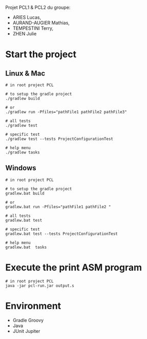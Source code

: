 Projet PCL1 & PCL2 du groupe:
- ARIES Lucas,
- AURAND-AUGIER Mathias,
- TEMPESTINI Terry,
- ZHEN Julie

# Start the project

## Linux & Mac
```shell
# in root project PCL

# to setup the gradle project 
./gradlew build

# or
./gradlew run -Pfiles="pathFile1 pathFile2 pathFile3"

# all tests
./gradlew test

# specific test 
./gradlew test --tests ProjectConfigurationTest

# help menu 
./gradlew tasks
```
## Windows
```shell
# in root project PCL

# to setup the gradle project 
gradlew.bat build

# or
gradlew.bat run -Pfiles="pathFile1 pathFile2 "

# all tests
gradlew.bat test

# specific test 
gradlew.bat test --tests ProjectConfigurationTest

# help menu 
gradlew.bat  tasks
```

# Execute the print ASM program
```shell
# in root project PCL
java -jar pcl-run.jar output.s
```

# Environment
- Gradle Groovy
- Java
- JUnit Jupiter